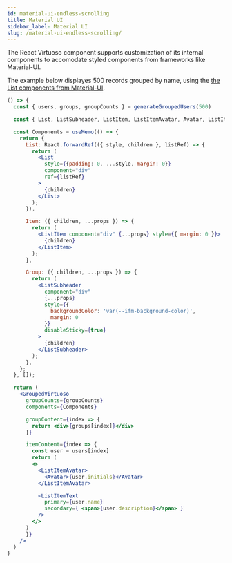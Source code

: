 ```yaml
---
id: material-ui-endless-scrolling
title: Material UI
sidebar_label: Material UI
slug: /material-ui-endless-scrolling/
---
```


The React Virtuoso component supports customization of its internal components to accomodate styled components from frameworks like Material-UI. 

The example below displayes 500 records grouped by name, using the [the List components from Material-UI](https://material-ui.com/components/lists/).

```jsx live
() => {
  const { users, groups, groupCounts } = generateGroupedUsers(500)

  const { List, ListSubheader, ListItem, ListItemAvatar, Avatar, ListItemText } = MaterialUI;

  const Components = useMemo(() => {
    return {
      List: React.forwardRef(({ style, children }, listRef) => {
        return (
          <List
            style={{padding: 0, ...style, margin: 0}}
            component="div"
            ref={listRef}
          >
            {children}
          </List>
        );
      }),

      Item: ({ children, ...props }) => {
        return (
          <ListItem component="div" {...props} style={{ margin: 0 }}>
            {children}
          </ListItem>
        );
      },

      Group: ({ children, ...props }) => {
        return (
          <ListSubheader
            component="div"
            {...props}
            style={{
              backgroundColor: 'var(--ifm-background-color)',
              margin: 0
            }}
            disableSticky={true}
          >
            {children}
          </ListSubheader>
        );
      },
    };
  }, []);

  return (
    <GroupedVirtuoso
      groupCounts={groupCounts}
      components={Components}

      groupContent={index => {
        return <div>{groups[index]}</div>
      }}

      itemContent={index => {
        const user = users[index]
        return (
        <>
          <ListItemAvatar>
            <Avatar>{user.initials}</Avatar>
          </ListItemAvatar>

          <ListItemText
            primary={user.name}
            secondary={ <span>{user.description}</span> }
          />
        </>
      )
      }}
    />
  )
}
```
